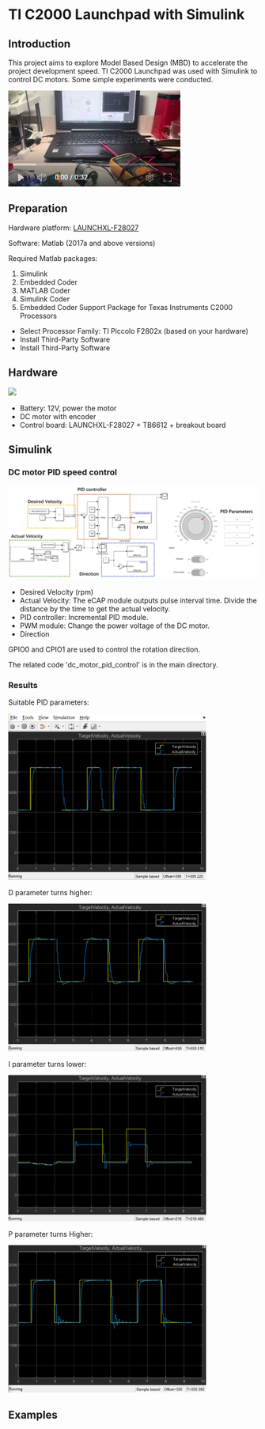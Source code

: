 # TI C2000 Launchpad with Simulink
## Introduction
This project aims to explore Model Based Design (MBD) to accelerate the project development speed. 
TI C2000 Launchpad was used with Simulink to control DC motors.
Some simple experiments were conducted.

[![Link to my YouTube video!](/doc/video_picture.png)](https://www.youtube.com/watch?v=X1G_Mc1O-xw)

## Preparation
Hardware platform: 
[LAUNCHXL-F28027](https://www.ti.com/tool/LAUNCHXL-F28027)

Software:
Matlab (2017a and above versions)

Required Matlab packages:
1. Simulink
2. Embedded Coder
3. MATLAB Coder
4. Simulink Coder
5. Embedded Coder Support Package for Texas Instruments C2000 Processors
- Select Processor Family: TI Piccolo F2802x (based on your hardware)
- Install Third-Party Software
- Install Third-Party Software

## Hardware

<img src="/doc/Picture1.png" width="400">

- Battery: 12V, power the motor
- DC motor with encoder
- Control board: LAUNCHXL-F28027 + TB6612 + breakout board
## Simulink

### DC motor PID speed control

![Simulink](/doc/Picture2.png)

- Desired Velocity (rpm)
- Actual Velocity:
The eCAP module outputs pulse interval time. Divide the distance by the time to get the actual velocity.
- PID controller:
Incremental PID module.
- PWM module:
Change the power voltage of the DC motor.
- Direction

GPIO0 and CPIO1 are used to control the rotation direction.

The related code 'dc_motor_pid_control' is in the main directory.

### Results

Suitable PID parameters:

<img src="/doc/Result1.png" width="400">

D parameter turns higher:

<img src="/doc/Result2.png" width="400">

I parameter turns lower:

<img src="/doc/Result3.png" width="400">

P parameter turns Higher:

<img src="/doc/Result4.png" width="400">

## Examples